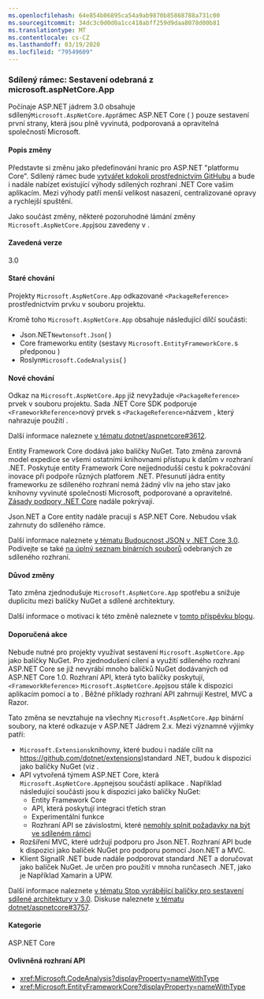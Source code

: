```yaml
---
ms.openlocfilehash: 64e854b06895ca54a9ab9870b85868788a731c00
ms.sourcegitcommit: 34dc3c0d0d0a1cc418abff259d9daa8078d00b81
ms.translationtype: MT
ms.contentlocale: cs-CZ
ms.lasthandoff: 03/19/2020
ms.locfileid: "79549609"
---
```

### <a name="shared-framework-assemblies-removed-from-microsoftaspnetcoreapp"></a>Sdílený rámec: Sestavení odebraná z microsoft.aspNetCore.App

Počínaje ASP.NET jádrem 3.0 obsahuje sdílený`Microsoft.AspNetCore.App`rámec ASP.NET Core ( ) pouze sestavení první strany, která jsou plně vyvinutá, podporovaná a opravitelná společností Microsoft.

#### <a name="change-description"></a>Popis změny

Představte si změnu jako předefinování hranic pro ASP.NET "platformu Core". Sdílený rámec bude [vytvářet kdokoli prostřednictvím GitHubu](https://github.com/dotnet/source-build) a bude i nadále nabízet existující výhody sdílených rozhraní .NET Core vašim aplikacím. Mezi výhody patří menší velikost nasazení, centralizované opravy a rychlejší spuštění.

Jako součást změny, některé pozoruhodné lámání změny `Microsoft.AspNetCore.App`jsou zavedeny v .

#### <a name="version-introduced"></a>Zavedená verze

3.0

#### <a name="old-behavior"></a>Staré chování

Projekty `Microsoft.AspNetCore.App` odkazované `<PackageReference>` prostřednictvím prvku v souboru projektu.

Kromě toho `Microsoft.AspNetCore.App` obsahuje následující dílčí součásti:

- Json.NET`Newtonsoft.Json`( )
- Core frameworku entity (sestavy `Microsoft.EntityFrameworkCore.`s předponou )
- Roslyn`Microsoft.CodeAnalysis`( )

#### <a name="new-behavior"></a>Nové chování

Odkaz na `Microsoft.AspNetCore.App` již nevyžaduje `<PackageReference>` prvek v souboru projektu. Sada .NET Core SDK podporuje `<FrameworkReference>`nový prvek s `<PackageReference>`názvem , který nahrazuje použití .

Další informace naleznete [v tématu dotnet/aspnetcore#3612](https://github.com/dotnet/aspnetcore/issues/3612).

Entity Framework Core dodává jako balíčky NuGet. Tato změna zarovná model expedice se všemi ostatními knihovnami přístupu k datům v rozhraní .NET. Poskytuje entity Framework Core nejjednodušší cestu k pokračování inovace při podpoře různých platforem .NET. Přesunutí jádra entity frameworku ze sdíleného rozhraní nemá žádný vliv na jeho stav jako knihovny vyvinuté společností Microsoft, podporované a opravitelné. [Zásady podpory .NET Core](https://dotnet.microsoft.com/platform/support/policy/dotnet-core) nadále pokrývají.

Json.NET a Core entity nadále pracují s ASP.NET Core. Nebudou však zahrnuty do sdíleného rámce.

Další informace naleznete [v tématu Budoucnost JSON v .NET Core 3.0](https://github.com/dotnet/announcements/issues/90). Podívejte se také [na úplný seznam binárních souborů](https://github.com/dotnet/aspnetcore/issues/3755) odebraných ze sdíleného rozhraní.

#### <a name="reason-for-change"></a>Důvod změny

Tato změna zjednodušuje `Microsoft.AspNetCore.App` spotřebu a snižuje duplicitu mezi balíčky NuGet a sdílené architektury.

Další informace o motivaci k této změně naleznete v [tomto příspěvku blogu](https://devblogs.microsoft.com/aspnet/a-first-look-at-changes-coming-in-asp-net-core-3-0/).

#### <a name="recommended-action"></a>Doporučená akce

Nebude nutné pro projekty využívat sestavení `Microsoft.AspNetCore.App` jako balíčky NuGet. Pro zjednodušení cílení a využití sdíleného rozhraní ASP.NET Core se již nevyrábí mnoho balíčků NuGet dodávaných od ASP.NET Core 1.0. Rozhraní API, která tyto balíčky poskytují, `<FrameworkReference>` `Microsoft.AspNetCore.App`jsou stále k dispozici aplikacím pomocí a to . Běžné příklady rozhraní API zahrnují Kestrel, MVC a Razor.

Tato změna se nevztahuje na všechny `Microsoft.AspNetCore.App` binární soubory, na které odkazuje v ASP.NET Jádrem 2.x. Mezi významné výjimky patří:

- `Microsoft.Extensions`knihovny, které budou i nadále cílit na https://github.com/dotnet/extensions)standard .NET, budou k dispozici jako balíčky NuGet (viz .
- API vytvořená týmem ASP.NET Core, která `Microsoft.AspNetCore.App`nejsou součástí aplikace . Například následující součásti jsou k dispozici jako balíčky NuGet:
  - Entity Framework Core
  - API, která poskytují integraci třetích stran
  - Experimentální funkce
  - Rozhraní API se závislostmi, které [nemohly splnit požadavky na být ve sdíleném rámci](https://github.com/dotnet/aspnetcore/blob/4e44e5bcbedd961cc0d4f6b846699c7c494f5597/docs/SharedFramework.md)
- Rozšíření MVC, které udržují podporu pro Json.NET. Rozhraní API bude k dispozici jako balíček NuGet pro podporu pomocí Json.NET a MVC.
- Klient SignalR .NET bude nadále podporovat standard .NET a doručovat jako balíček NuGet. Je určen pro použití v mnoha runčasech .NET, jako je Například Xamarin a UPW.

Další informace naleznete [v tématu Stop vyrábějící balíčky pro sestavení sdílené architektury v 3.0](https://github.com/dotnet/aspnetcore/issues/3756). Diskuse naleznete [v tématu dotnet/aspnetcore#3757](https://github.com/dotnet/aspnetcore/issues/3757).

#### <a name="category"></a>Kategorie

ASP.NET Core

#### <a name="affected-apis"></a>Ovlivněná rozhraní API

- <xref:Microsoft.CodeAnalysis?displayProperty=nameWithType>
- <xref:Microsoft.EntityFrameworkCore?displayProperty=nameWithType>

<!--

#### Affected APIs

- `N:Microsoft.CodeAnalysis`
- `N:Microsoft.EntityFrameworkCore`

-->
